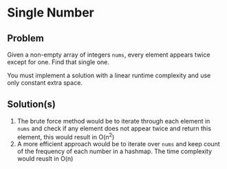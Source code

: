 # Single Number
## Problem
Given a non-empty array of integers `nums`, every element appears twice except for one. Find that single one.

You must implement a solution with a linear runtime complexity and use only constant extra space.

## Solution(s)
1) The brute force method would be to iterate through each element in `nums` and check if any element does not appear twice and return this element, this would result in O(n<sup>2</sup>)
2) A more efficient approach would be to iterate over `nums` and keep count of the frequency of each number in a hashmap. The time complexity would reuslt in O(n)